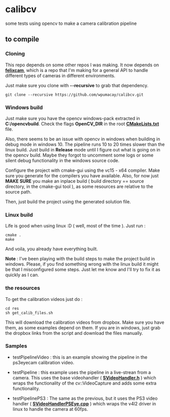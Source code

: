 # calibcv
some tests using opencv to make a camera calibration pipeline

## to compile

### Cloning

This repo depends on some other repos I was making. It now depends on [**felixcam**](https://github.com/wpumacay/felixcam), which is a repo that I'm making for a general API to handle different types of cameras in different environments.

Just make sure you clone with **--recursive** to grab that dependency.

    git clone --recursive https://github.com/wpumacay/calibcv.git

### Windows build

Just make sure you have the opencv windows-pack extracted in **C:/opencvbuild**. Check the flags **OpenCV_DIR** in the root [**CMakeLists.txt**](CMakeLists.txt) file.

Also, there seems to be an issue with opencv in windows when building in debug mode in windows 10. The pipeline runs 10 to 20 times slower than the linux build. Just build in **Release** mode until I figure out what is going on in the opencv build. Maybe they forgot to uncomment some logs or some silent debug functionality in the windows source code.

Configure the project with cmake-gui using the vc15 - x64 compiler. Make sure you generate for the compilers you have available. Also, for now just **MAKE SURE** you make an inplace build ( build directory == source directory, in the cmake-gui tool ), as some resources are relative to the source path.

Then, just build the project using the generated solution file.

### Linux build

Life is good when using linux :D ( well, most of the time ). Just run :

    cmake .
    make

And voila, you already have everything built.

**Note** : I've been playing with the build steps to make the project build in windows. Please, if you find something wrong with the linux build it might be that I misconfigured some steps. Just let me know and I'll try to fix it as quickly as I can.

### the resources

To get the calibration videos just do :
    
    cd res
    sh get_calib_files.sh

This will download the calibration videos from dropbox. Make sure you have them, as some examples depend on them. If you are in windows, just grab the dropbox links from the script and download the files manually.

### Samples

* testPipelineVideo : this is an example showing the pipeline in the ps3eyecam calibration video.

* testPipeline : this example uses the pipeline in a live-strean from a camera. This uses the base videohandler ( [**SVideoHandler.h**](engine/src/SVideoHandler.cpp) ) which wraps the functionality of the cv::VideoCapture and adds some extra functionality.

* testPipelinePS3 : The same as the previous, but it uses the PS3 video handler ( [**SVideoHandlerPSEye.cpp**](engine/src/SVideoHandlerPSEye.cpp) ) which wraps the v4l2 driver in linux to handle the camera at 60fps.